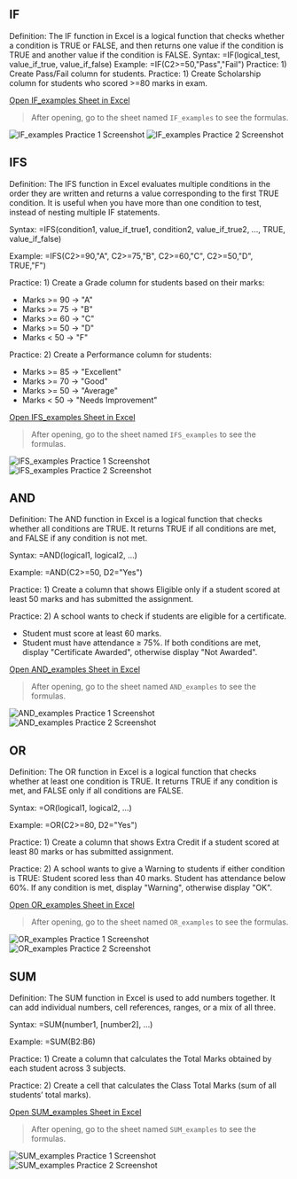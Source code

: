 ## IF
Definition: The IF function in Excel is a logical function that checks whether a condition is TRUE or FALSE, and then returns one value if the condition is TRUE and another value if the condition is FALSE.
Syntax: =IF(logical_test, value_if_true, value_if_false)
Example: =IF(C2>=50,"Pass","Fail")
Practice: 1) Create Pass/Fail column for students.
Practice: 1) Create Scholarship column for students who scored >=80  marks in exam.

[Open IF_examples Sheet in Excel](../excel_files/formula_examples.xlsx)
> After opening, go to the sheet named `IF_examples` to see the formulas.

![IF_examples Practice 1 Screenshot](../images/IF_examples/practice1_example.png)
![IF_examples Practice 2 Screenshot](../images/IF_examples/practice2_example.png)


## IFS
Definition: The IFS function in Excel evaluates multiple conditions in the order they are written and returns a value corresponding to the first TRUE condition. It is useful when you have more than one condition to test, instead of nesting multiple IF statements.

Syntax: 
=IFS(condition1, value_if_true1, condition2, value_if_true2, ..., TRUE, value_if_false)

Example: 
=IFS(C2>=90,"A", C2>=75,"B", C2>=60,"C", C2>=50,"D", TRUE,"F")

Practice: 1) Create a Grade column for students based on their marks:
- Marks >= 90 → "A"
- Marks >= 75 → "B"
- Marks >= 60 → "C"
- Marks >= 50 → "D"
- Marks < 50 → "F"

Practice: 2) Create a Performance column for students:
- Marks >= 85 → "Excellent"
- Marks >= 70 → "Good"
- Marks >= 50 → "Average"
- Marks < 50 → "Needs Improvement"

[Open IFS_examples Sheet in Excel](../excel_files/formula_examples.xlsx)
> After opening, go to the sheet named `IFS_examples` to see the formulas.

![IFS_examples Practice 1 Screenshot](../images/IFS_examples/practice1.png)
![IFS_examples Practice 2 Screenshot](../images/IFS_examples/practice2_example.png)

## AND

Definition: The AND function in Excel is a logical function that checks whether all conditions are TRUE. It returns TRUE if all conditions are met, and FALSE if any condition is not met.

Syntax: =AND(logical1, logical2, …)

Example: =AND(C2>=50, D2="Yes")

Practice: 1) Create a column that shows Eligible only if a student scored at least 50 marks and has submitted the assignment.

Practice: 2) A school wants to check if students are eligible for a certificate.
- Student must score at least 60 marks.
- Student must have attendance ≥ 75%.
If both conditions are met, display "Certificate Awarded", otherwise display "Not Awarded".

[Open AND_examples Sheet in Excel](../excel_files/formula_examples.xlsx)
> After opening, go to the sheet named `AND_examples` to see the formulas.

![AND_examples Practice 1 Screenshot](../images/AND_examples/practice1_example.png)
![AND_examples Practice 2 Screenshot](../images/AND_examples/practice2_example.png)

## OR

Definition: The OR function in Excel is a logical function that checks whether at least one condition is TRUE. It returns TRUE if any condition is met, and FALSE only if all conditions are FALSE.

Syntax: =OR(logical1, logical2, …)

Example: =OR(C2>=80, D2="Yes")

Practice: 1) Create a column that shows Extra Credit if a student scored at least 80 marks or has submitted assignment.

Practice: 2) A school wants to give a Warning to students if either condition is TRUE:
Student scored less than 40 marks.
Student has attendance below 60%.
If any condition is met, display "Warning", otherwise display "OK".

[Open OR_examples Sheet in Excel](../excel_files/formula_examples.xlsx)
> After opening, go to the sheet named `OR_examples` to see the formulas.

![OR_examples Practice 1 Screenshot](../images/OR_examples/practice1_example.png)
![OR_examples Practice 2 Screenshot](../images/OR_examples/practice2_example.png)


## SUM

Definition: The SUM function in Excel is used to add numbers together. It can add individual numbers, cell references, ranges, or a mix of all three.

Syntax:
=SUM(number1, [number2], …)

Example:
=SUM(B2:B6)

Practice: 1) Create a column that calculates the Total Marks obtained by each student across 3 subjects.

Practice: 2) Create a cell that calculates the Class Total Marks (sum of all students’ total marks).

[Open SUM_examples Sheet in Excel](../excel_files/formula_examples.xlsx)
> After opening, go to the sheet named `SUM_examples` to see the formulas.

![SUM_examples Practice 1 Screenshot](../images/SUM_examples/practice1_example.png)
![SUM_examples Practice 2 Screenshot](../images/SUM_examples/practice2_example.png)


